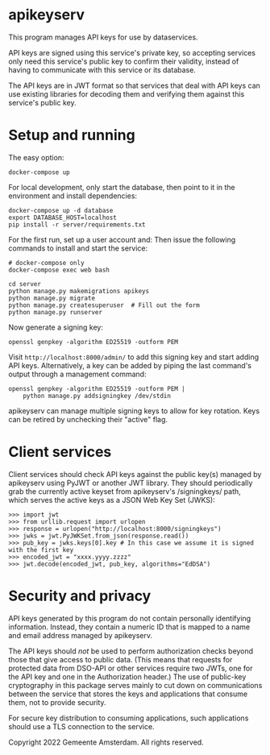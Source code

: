 apikeyserv
==========

This program manages API keys for use by dataservices.

API keys are signed using this service's private key, so accepting services
only need this service's public key to confirm their validity, instead of
having to communicate with this service or its database.

The API keys are in JWT format so that services that deal with API keys can
use existing libraries for decoding them and verifying them against this
service's public key.


Setup and running
=================

The easy option:

    docker-compose up

For local development, only start the database,
then point to it in the environment and install dependencies:

    docker-compose up -d database
    export DATABASE_HOST=localhost
    pip install -r server/requirements.txt

For the first run, set up a user account and:
Then issue the following commands to install and start the service:

    # docker-compose only
    docker-compose exec web bash

    cd server
    python manage.py makemigrations apikeys
    python manage.py migrate
    python manage.py createsuperuser  # Fill out the form
    python manage.py runserver

Now generate a signing key:

    openssl genpkey -algorithm ED25519 -outform PEM

Visit `http://localhost:8000/admin/` to add this signing key and start
adding API keys. Alternatively, a key can be added by piping the last command's
output through a management command:

    openssl genpkey -algorithm ED25519 -outform PEM |
        python manage.py addsigningkey /dev/stdin

apikeyserv can manage multiple signing keys to allow for key rotation.
Keys can be retired by unchecking their "active" flag.


Client services
===============

Client services should check API keys against the public key(s) managed by
apikeyserv using PyJWT or another JWT library. They should periodically grab
the currently active keyset from apikeyserv's /signingkeys/ path, which serves
the active keys as a JSON Web Key Set (JWKS):

    >>> import jwt
    >>> from urllib.request import urlopen
    >>> response = urlopen("http://localhost:8000/signingkeys")
    >>> jwks = jwt.PyJWKSet.from_json(response.read())
    >>> pub_key = jwks.keys[0].key # In this case we assume it is signed with the first key
    >>> encoded_jwt = "xxxx.yyyy.zzzz"
    >>> jwt.decode(encoded_jwt, pub_key, algorithms="EdDSA")


Security and privacy
====================

API keys generated by this program do not contain personally identifying
information. Instead, they contain a numeric ID that is mapped to a name and
email address managed by apikeyserv.

The API keys should *not* be used to perform authorization checks
beyond those that give access to public data. (This means that requests
for protected data from DSO-API or other services require two JWTs, one for
the API key and one in the Authorization header.)
The use of public-key cryptography in this package serves mainly
to cut down on communications between the service that stores the keys
and applications that consume them, not to provide security.

For secure key distribution to consuming applications,
such applications should use a TLS connection to the service.


Copyright 2022 Gemeente Amsterdam. All rights reserved.
